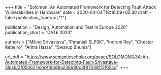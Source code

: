 +++
title = "Solomon: An Automated Framework for Detecting Fault Attack Vulnerabilities in Hardware"
date = 2020-04-04T18:16:09+05:30
draft = false
publication_types = ["1"]

publication = "Design, Automation and Test in Europe 2020"
publication_short = "DATE 2020"

authors = ["Milind Srivastava", "Patanjali SLPSK", "Indrani Roy", "Chester Rebeiro", "Aritra Hazra", "Swarup Bhunia"]

url_pdf = "https://www.semanticscholar.org/paper/SOLOMON%3A-An-Automated-Framework-for-Detecting-Fault-Srivastava-Slpsk/3f050627e3e916b89a239680c3f870481f3f65cd"
+++
